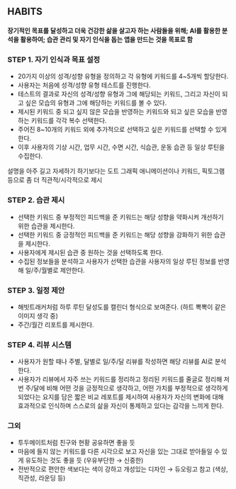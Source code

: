 ## HABITS
#### 장기적인 목표를 달성하고 더욱 건강한 삶을 살고자 하는 사람들을 위해; AI를 활용한 분석을 활용하여; 습관 관리 및 자기 인식을 돕는 앱을 만드는 것을 목표로 함

### STEP 1. 자기 인식과 목표 설정
- 20가지 이상의 성격/성향 유형을 정의하고 각 유형에 키워드를 4~5개씩 할당한다.
- 사용자는 처음에 성격/성향 유형 테스트를 진행한다.
- 테스트의 결과로 자신의 성격/성향 유형과 그에 해당되는 키워드, 그리고 자신이 되고 싶은 모습의 유형과 그에 해당하는 키워드를 볼 수 있다.
- 제시된 키워드 중 되고 싶지 않은 모습을 반영하는 키워드와 되고 싶은 모습을 반영하는 키워드를 각각 복수 선택한다.
- 주어진 8~10개의 키워드 외에 추가적으로 선택하고 싶은 키워드를 선택할 수 있게 한다.
- 이후 사용자의 기상 시간, 업무 시간, 수면 시간, 식습관, 운동 습관 등 일상 루틴을 수집한다.

설명을 아주 길고 자세하기 하기보다는 도트 그래픽 애니메이션이나 키워드, 픽토그램 등으로 좀 더 직관적/시각적으로 제시

### STEP 2. 습관 제시
- 선택한 키워드 중 부정적인 피드백을 준 키워드는 해당 성향을 약화시켜 개선하기 위한 습관을 제시한다.
- 선택한 키워드 중 긍정적인 피드백을 준 키워드는 해당 성향을 강화하기 위한 습관을 제시한다.
- 사용자에게 제시된 습관 중 원하는 것을 선택하도록 한다.
- 수집된 정보들을 분석하고 사용자가 선택한 습관을 사용자의 일상 루틴 정보를 반영해 일/주/월별로 제안한다.

### STEP 3. 일정 제안
- 해빗트래커처럼 하루 루틴 달성도를 캘린더 형식으로 보여준다. (하트 뽁뽁이 같은 이미지 생각 중)
- 주간/월간 리포트를 제시한다.

### STEP 4. 리뷰 시스템
- 사용자가 원할 때나 주별, 달별로 일/주/달 리뷰를 작성하면 해당 리뷰를 AI로 분석한다.
- 사용자가 리뷰에서 자주 쓰는 키워드를 정리하고 정리된 키워드를 줄글로 정리해 저번 주/달에 비해 어떤 것을 긍정적으로 생각하고, 어떤 가치를 부정적으로 생각하게 되었다는 요지를 담은 짧은 비교 레포트를 제시하여 사용자가 자신의 변화에 대해 효과적으로 인식하며 스스로의 삶을 자신이 통제하고 있다는 감각을 느끼게 한다.

### 그외
- 투두메이트처럼 친구와 현황 공유하면 좋을 듯
- 마음에 들지 않는 키워드를 다른 시각으로 보고 자신을 있는 그대로 받아들일 수 있게 유도하는 것도 좋을 듯 (우유부단한 → 신중한)
- 전반적으로 편안한 색보다는 색이 강하고 개성있는 디자인 → 듀오링고 참고 (색상, 직관성, 라운딩 등)
